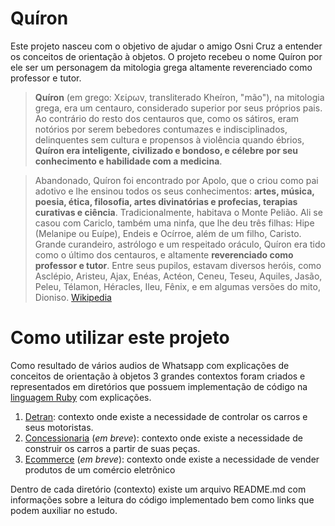 # Quíron

Este projeto nasceu com o objetivo de ajudar o amigo Osni Cruz a entender os conceitos de orientação à objetos. O projeto recebeu o nome Quíron por ele ser um personagem da mitologia grega altamente reverenciado como professor e tutor.

> **Quíron** (em grego: Χείρων, transliterado Kheíron, "mão"), na mitologia grega, era um centauro, considerado superior por seus próprios pais. Ao contrário do resto dos centauros que, como os sátiros, eram notórios por serem bebedores contumazes e indisciplinados, delinquentes sem cultura e propensos à violência quando ébrios, **Quíron era inteligente, civilizado e bondoso, e célebre por seu conhecimento e habilidade com a medicina**.

>Abandonado, Quíron foi encontrado por Apolo, que o criou como pai adotivo e lhe ensinou todos os seus conhecimentos: **artes, música, poesia, ética, filosofia, artes divinatórias e profecias, terapias curativas e ciência**. Tradicionalmente, habitava o Monte Pelião. Ali se casou com Cariclo, também uma ninfa, que lhe deu três filhas: Hipe (Melanipe ou Euípe), Endeis e Ocírroe, além de um filho, Caristo. Grande curandeiro, astrólogo e um respeitado oráculo, Quíron era tido como o último dos centauros, e altamente **reverenciado como professor e tutor**. Entre seus pupilos, estavam diversos heróis, como Asclépio, Aristeu, Ajax, Enéas, Actéon, Ceneu, Teseu, Aquiles, Jasão, Peleu, Télamon, Héracles, Ileu, Fênix, e em algumas versões do mito, Dioniso.
>[Wikipedia](https://pt.wikipedia.org/wiki/Quíron)

# Como utilizar este projeto

Como resultado de vários audios de Whatsapp com explicações de conceitos de orientação à objetos 3 grandes contextos foram criados e representados em diretórios que possuem implementação de código na [linguagem Ruby](https://www.ruby-lang.org/pt/) com explicações.

1. [Detran](app/detran/README.md): contexto onde existe a necessidade de controlar os carros e seus motoristas.
2. [Concessionaria](app/concessionaria/README.md) (*em breve*): contexto onde existe a necessidade de construir os carros a partir de suas peças.
3. [Ecommerce](app/ecommerce/README.md) (*em breve*): contexto onde existe a necessidade de vender produtos de um comércio eletrônico

Dentro de cada diretório (contexto) existe um arquivo README.md com informações sobre a leitura do código implementado bem como links que podem auxiliar no estudo.
